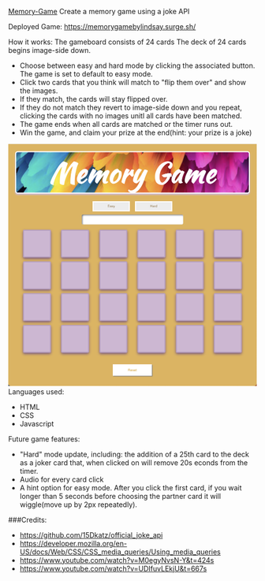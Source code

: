 [Memory-Game](https://memorygamebylindsay.surge.sh/)
Create a memory game using a joke API

Deployed Game:
https://memorygamebylindsay.surge.sh/


How it works:
The gameboard consists of 24 cards
The deck of 24 cards begins image-side down.
-  Choose between easy and hard mode by clicking the associated button. The game is set to default to easy mode.
- Click two cards that you think will match to "flip them over" and show the images.
- If they match, the cards will stay flipped over.
- If they do not match they revert to image-side down and you repeat, clicking the cards with no images unitl all cards have been matched.
- The game ends when all cards are matched or the timer runs out.
- Win the game, and claim your prize at the end(hint: your prize is a joke)

![Memory Game Image](memoryscreenshot.png)
Languages used:
- HTML
- CSS
- Javascript

Future game features:
- "Hard" mode update, including: the addition of a 25th card to the deck as a joker card that, when clicked on will remove 20s econds from the timer.
- Audio for every card click
- A hint option for easy mode. After you click the first card, if you wait longer than 5 seconds before choosing the partner card it will wiggle(move up by 2px repeatedly).

###Credits:
- https://github.com/15Dkatz/official_joke_api
- https://developer.mozilla.org/en-US/docs/Web/CSS/CSS_media_queries/Using_media_queries
- https://www.youtube.com/watch?v=M0egyNvsN-Y&t=424s
- https://www.youtube.com/watch?v=UDIfuvLEkjU&t=667s

